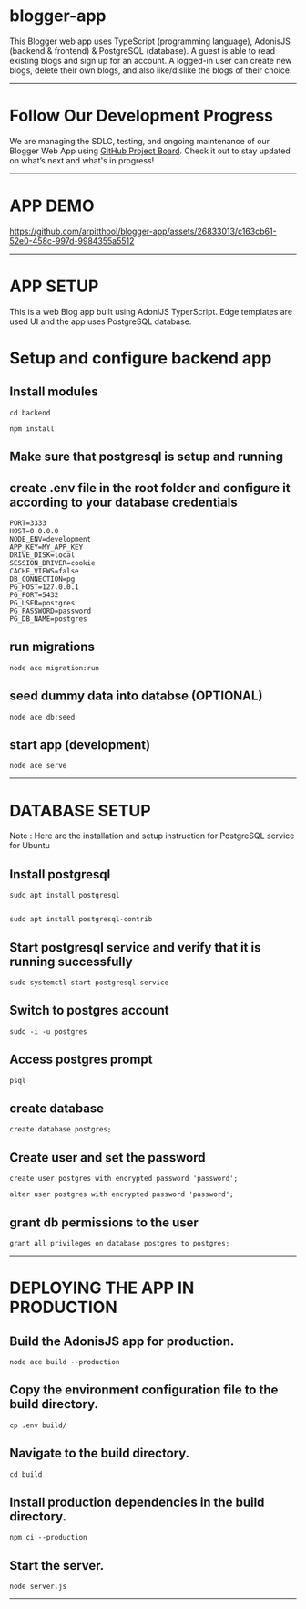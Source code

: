 # blogger-app

This Blogger web app uses TypeScript (programming language), AdonisJS (backend & frontend) & PostgreSQL (database). A guest is able to read existing blogs and sign up for an account. A logged-in user can create new blogs, delete their own blogs, and also like/dislike the blogs of their choice.

------

# Follow Our Development Progress

We are managing the SDLC, testing, and ongoing maintenance of our Blogger Web App using [GitHub Project Board](https://github.com/your-repo/project-board-url). Check it out to stay updated on what’s next and what's in progress!

------

# APP DEMO 

https://github.com/arpitthool/blogger-app/assets/26833013/c163cb61-52e0-458c-997d-9984355a5512

----

#  APP SETUP

This is a web Blog app built using AdoniJS TyperScript. Edge templates are used UI and the app uses PostgreSQL database.

# Setup and configure backend app

## Install modules

    cd backend

    npm install

## Make sure that postgresql is setup and running

## create .env file in the root folder and configure it according to your database credentials

    PORT=3333
    HOST=0.0.0.0
    NODE_ENV=development
    APP_KEY=MY_APP_KEY
    DRIVE_DISK=local
    SESSION_DRIVER=cookie
    CACHE_VIEWS=false
    DB_CONNECTION=pg
    PG_HOST=127.0.0.1
    PG_PORT=5432
    PG_USER=postgres
    PG_PASSWORD=password
    PG_DB_NAME=postgres

## run migrations

    node ace migration:run

## seed dummy data into databse (OPTIONAL)

    node ace db:seed

## start app (development)

    node ace serve

-------

# DATABASE SETUP

Note : Here are the installation and setup instruction for PostgreSQL service for Ubuntu

## Install postgresql
 
    sudo apt install postgresql

    
    sudo apt install postgresql-contrib
  
## Start postgresql service and verify that it is running successfully
 
    sudo systemctl start postgresql.service

## Switch to postgres account
 
    sudo -i -u postgres

## Access postgres prompt
 
    psql

## create database
 
    create database postgres;

## Create user and set the password
 
    create user postgres with encrypted password 'password';

    alter user postgres with encrypted password 'password';

## grant db permissions to the user
  
    grant all privileges on database postgres to postgres;

-------

# DEPLOYING THE APP IN PRODUCTION

## Build the AdonisJS app for production.

    node ace build --production

## Copy the environment configuration file to the build directory.

    cp .env build/

## Navigate to the build directory.
  
    cd build
    
## Install production dependencies in the build directory.

    npm ci --production
    
## Start the server.

    node server.js
    
-------
    
